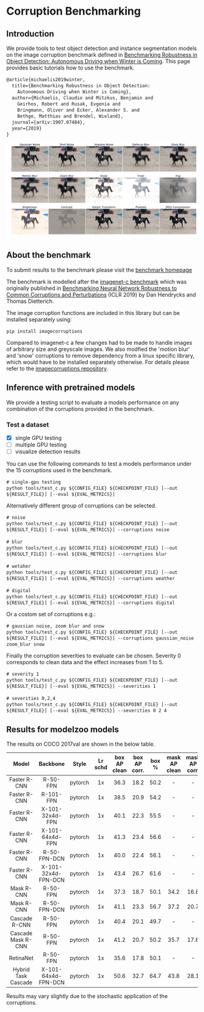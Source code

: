 # Corruption Benchmarking

## Introduction

We provide tools to test object detection and instance segmentation models on the image corruption benchmark defined in [Benchmarking Robustness in Object Detection: Autonomous Driving when Winter is Coming](https://arxiv.org/abs/1907.07484).
This page provides basic tutorials how to use the benchmark.

```
@article{michaelis2019winter,
  title={Benchmarking Robustness in Object Detection: 
    Autonomous Driving when Winter is Coming},
  author={Michaelis, Claudio and Mitzkus, Benjamin and 
    Geirhos, Robert and Rusak, Evgenia and 
    Bringmann, Oliver and Ecker, Alexander S. and 
    Bethge, Matthias and Brendel, Wieland},
  journal={arXiv:1907.07484},
  year={2019}
}
```

![image corruption example](demo/corruptions_sev_3.png)

## About the benchmark

To submit results to the benchmark please visit the [benchmark homepage](https://github.com/bethgelab/robust-detection-benchmark)

The benchmark is modelled after the [imagenet-c benchmark](https://github.com/hendrycks/robustness) which was originally
published in [Benchmarking Neural Network Robustness to Common Corruptions and Perturbations](https://arxiv.org/abs/1903.12261) (ICLR 2019) by Dan Hendrycks and Thomas Dietterich. 

The image corruption functions are included in this library but can be installed separately using:

```shell
pip install imagecorruptions
```

Compared to imagenet-c a few changes had to be made to handle images of arbitrary size and greyscale images.
We also modfied the 'motion blur' and 'snow' corruptions to remove dependency from a linux specific library, 
which would have to be installed separately otherwise. For details please refer to the [imagecorruptions repository](https://github.com/bethgelab/imagecorruptions).

## Inference with pretrained models

We provide a testing script to evaluate a models performance on any combination of the corruptions provided in the benchmark.

### Test a dataset

- [x] single GPU testing
- [ ] multiple GPU testing
- [ ] visualize detection results

You can use the following commands to test a models performance under the 15 corruptions used in the benchmark.

```shell
# single-gpu testing
python tools/test_c.py ${CONFIG_FILE} ${CHECKPOINT_FILE} [--out ${RESULT_FILE}] [--eval ${EVAL_METRICS}]
```

Alternatively different group of corruptions can be selected.

```shell
# noise
python tools/test_c.py ${CONFIG_FILE} ${CHECKPOINT_FILE} [--out ${RESULT_FILE}] [--eval ${EVAL_METRICS}] --corruptions noise

# blur
python tools/test_c.py ${CONFIG_FILE} ${CHECKPOINT_FILE} [--out ${RESULT_FILE}] [--eval ${EVAL_METRICS}] --corruptions blur

# wetaher
python tools/test_c.py ${CONFIG_FILE} ${CHECKPOINT_FILE} [--out ${RESULT_FILE}] [--eval ${EVAL_METRICS}] --corruptions weather

# digital
python tools/test_c.py ${CONFIG_FILE} ${CHECKPOINT_FILE} [--out ${RESULT_FILE}] [--eval ${EVAL_METRICS}] --corruptions digital
```

Or a costom set of corruptions e.g.:
```shell
# gaussian noise, zoom blur and snow
python tools/test_c.py ${CONFIG_FILE} ${CHECKPOINT_FILE} [--out ${RESULT_FILE}] [--eval ${EVAL_METRICS}] --corruptions gaussian_noise zoom_blur snow
```

Finally the corruption severities to evaluate can be chosen.
Severity 0 corresponds to clean data and the effect increases from 1 to 5.

```shell
# severity 1
python tools/test_c.py ${CONFIG_FILE} ${CHECKPOINT_FILE} [--out ${RESULT_FILE}] [--eval ${EVAL_METRICS}] --severities 1

# severities 0,2,4
python tools/test_c.py ${CONFIG_FILE} ${CHECKPOINT_FILE} [--out ${RESULT_FILE}] [--eval ${EVAL_METRICS}] --severities 0 2 4
```

## Results for modelzoo models

The results on COCO 2017val are shown in the below table.

Model  | Backbone  | Style   | Lr schd | box AP clean | box AP corr. | box % | mask AP clean | mask AP corr. | mask % |
:-----:|:---------:|:-------:|:-------:|:------------:|:------------:|:-----:|:-------------:|:-------------:|:------:|
Faster R-CNN | R-50-FPN  | pytorch | 1x      | 36.3   | 18.2         | 50.2  | -             | -             | -      |
Faster R-CNN | R-101-FPN | pytorch | 1x      | 38.5   | 20.9         | 54.2  | -             | -             | -      |
Faster R-CNN | X-101-32x4d-FPN | pytorch |1x | 40.1   | 22.3         | 55.5  | -             | -             | -      |
Faster R-CNN | X-101-64x4d-FPN | pytorch |1x | 41.3   | 23.4         | 56.6  | -             | -             | -      |
Faster R-CNN | R-50-FPN-DCN | pytorch | 1x   | 40.0   | 22.4         | 56.1  | -             | -             | -      |
Faster R-CNN | X-101-32x4d-FPN-DCN | pytorch | 1x | 43.4 | 26.7      | 61.6  | -             | -             | -      |
Mask R-CNN   | R-50-FPN  | pytorch | 1x      | 37.3   | 18.7         | 50.1  | 34.2          | 16.8          | 49.1   |
Mask R-CNN   | R-50-FPN-DCN | pytorch | 1x   | 41.1   | 23.3         | 56.7  | 37.2          | 20.7          | 55.7   |
Cascade R-CNN | R-50-FPN  | pytorch | 1x     | 40.4   | 20.1         | 49.7  | -             | -             | -      |
Cascade Mask R-CNN | R-50-FPN  | pytorch | 1x| 41.2   | 20.7         | 50.2  | 35.7          | 17.6          | 49.3   |
RetinaNet    | R-50-FPN  | pytorch | 1x      | 35.6   | 17.8         | 50.1  | -             | -             | -      |
Hybrid Task Cascade | X-101-64x4d-FPN-DCN | pytorch | 1x | 50.6 | 32.7 | 64.7 | 43.8         | 28.1          | 64.0   |

Results may vary slightly due to the stochastic application of the corruptions. 

